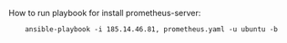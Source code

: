 How to run playbook for install prometheus-server:

```
	ansible-playbook -i 185.14.46.81, prometheus.yaml -u ubuntu -b
```
